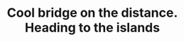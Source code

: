 ---
title: Cool bridge on the distance. Heading to the islands 
category: blog
lat: 10.60063
lng: 103.49057
image: https://s3-us-west-2.amazonaws.com/travels2013/2014-01-23 19:16:44 PST.jpg
observation: 20140123191644PST
---